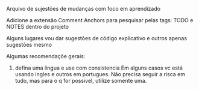 Arquivo de sujestões de mudanças com foco em aprendizado

Adicione a extensão Comment Anchors para pesquisar pelas tags: TODO e NOTES dentro do projeto

Alguns lugares vou dar sugestões de código explicativo e outros apenas sugestões mesmo

Algumas recomendaçõe gerais: 

1. defina uma lingua e use com consistencia
Em alguns casos vc está usando ingles e outros em portugues. Não precisa seguir a risca em tudo, mas para o q for possivel, utilize somente uma. 